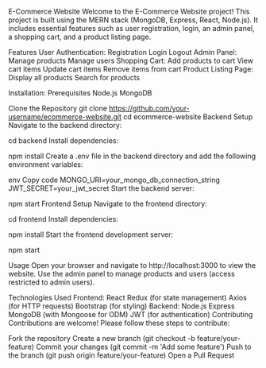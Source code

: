 E-Commerce Website
Welcome to the E-Commerce Website project! This project is built using the MERN stack (MongoDB, Express, React, Node.js). It includes essential features such as user registration, login, an admin panel, a shopping cart, and a product listing page.

Features
User Authentication:
Registration
Login
Logout
Admin Panel:
Manage products
Manage users
Shopping Cart:
Add products to cart
View cart items
Update cart items
Remove items from cart
Product Listing Page:
Display all products
Search for products

Installation:
Prerequisites
Node.js
MongoDB

Clone the Repository
git clone https://github.com/your-username/ecommerce-website.git
cd ecommerce-website
Backend Setup
Navigate to the backend directory:

cd backend
Install dependencies:

npm install
Create a .env file in the backend directory and add the following environment variables:

env
Copy code
MONGO_URI=your_mongo_db_connection_string
JWT_SECRET=your_jwt_secret
Start the backend server:

npm start
Frontend Setup
Navigate to the frontend directory:


cd frontend
Install dependencies:

npm install
Start the frontend development server:

npm start

Usage
Open your browser and navigate to http://localhost:3000 to view the website.
Use the admin panel to manage products and users (access restricted to admin users).

Technologies Used
Frontend:
React
Redux (for state management)
Axios (for HTTP requests)
Bootstrap (for styling)
Backend:
Node.js
Express
MongoDB (with Mongoose for ODM)
JWT (for authentication)
Contributing
Contributions are welcome! Please follow these steps to contribute:

Fork the repository
Create a new branch (git checkout -b feature/your-feature)
Commit your changes (git commit -m 'Add some feature')
Push to the branch (git push origin feature/your-feature)
Open a Pull Request
